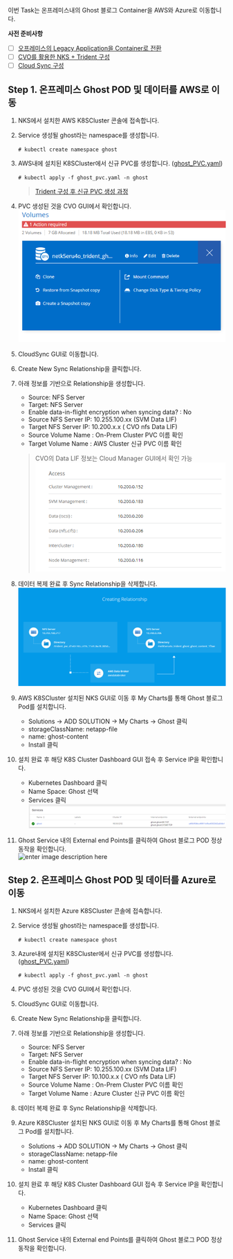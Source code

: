 
이번 Task는 온프레미스내의 Ghost 블로그  Container을 AWS와 Azure로 이동합니다. 

**사전 준비사항** 
 - [ ] [오프레미스의 Legacy Application을 Container로 전환](https://github.com/netappkr/NetAppCloudSolutionCenter/blob/master/containerization/OnPremcontainer.md)
 - [ ]  [CVO를 활용한 NKS + Trident 구성](https://github.com/netappkr/NetAppCloudSolutionCenter/blob/master/K8s_on_MultiCloud/NKSwithCVO.md)
  - [ ]  [Cloud Sync 구성](https://github.com/netappkr/NetAppCloudSolutionCenter/blob/master/Data_Mobility_MultiCloud/OnPremtoCloudStorage.md)
 
  ## Step 1. 온프레미스 Ghost POD 및 데이터를 AWS로 이동 
1. NKS에서 설치한 AWS K8SCluster 콘솔에 접속합니다. 

2. Service 생성될 ghost라는 namespace를 생성합니다.
     
      `# kubectl create namespace ghost`
     
3. AWS내에 설치된 K8SCluster에서 신규 PVC를 생성합니다. ([ghost_PVC.yaml](https://github.com/netappkr/NetAppCloudSolutionCenter/blob/master/containerization/files/ghost_PVC.yaml))
     
     `# kubectl apply -f ghost_pvc.yaml -n ghost` 

      > [Trident 구성  후 신규 PVC 생성 과정](https://github.com/netappkr/NetAppCloudSolutionCenter/blob/master/K8s_on_MultiCloud/OnPremNKS.md) 

4. PVC 생성된 것을 CVO GUI에서 확인합니다. 
![enter image description here](https://github.com/netappkr/NetAppCloudSolutionCenter/blob/master/containerization/images/cvo_pvc.PNG)

6. CloudSync GUI로 이동합니다.

7. Create New Sync Relationship을 클릭합니다.

8. 아래 정보를 기반으로 Relationship을 생성합니다.
     * Source: NFS Server 
     * Target: NFS Server 
     *  Enable data-in-flight encryption when syncing data? : No
     * Source NFS Server IP: 10.255.100.xx (SVM Data LIF)
     * Target NFS Server IP: 10.200.x.x ( CVO nfs Data LIF)
     * Source Volume Name :  On-Prem Cluster PVC 이름 확인
     *  Target Volume Name :  AWS Cluster 신규 PVC 이름 확인 
     
     > CVO의 Data LIF 정보는 Cloud Manager GUI에서 확인 가능 
     ![enter image description here](https://github.com/netappkr/NetAppCloudSolutionCenter/blob/master/containerization/images/cvo_nfs_datalif.PNG)

9. 데이터 복제 완료 후 Sync Relationship을 삭제합니다. 
![enter image description here](https://github.com/netappkr/NetAppCloudSolutionCenter/blob/master/containerization/images/trident_cloudsync.PNG)
10. AWS K8SCluster 설치된 NKS GUI로 이동 후 My Charts를 통해 Ghost 블로그 Pod를 설치합니다. 
     * Solutions -> ADD SOLUTION -> My Charts -> Ghost 클릭
     * storageClassName: netapp-file
     * name: ghost-content 
     * Install 클릭 
 9. 설치 완료 후 해당 K8S Cluster Dashboard GUI 접속 후 Service IP을 확인합니다. 
     * Kubernetes Dashboard 클릭
     * Name Space: Ghost 선택
     * Services 클릭 
![enter image description here](https://github.com/netappkr/NetAppCloudSolutionCenter/blob/master/containerization/images/ghost_external_ip.PNG)
11. Ghost Service 내의 External end Points를 클릭하여 Ghost 블로그 POD 정상 동작을 확인합니다.     
![enter image description here](https://github.com/netappkr/NDX_Handsonworkshop-/blob/master/containerization/images/aws_ghost.PNG)

 ## Step 2. 온프레미스 Ghost POD 및 데이터를 Azure로 이동 
1. NKS에서 설치한 Azure K8SCluster 콘솔에 접속합니다. 

2. Service 생성될 ghost라는 namespace를 생성합니다.
     
      `# kubectl create namespace ghost`
     
3. Azure내에 설치된 K8SCluster에서 신규 PVC를 생성합니다. ([ghost_PVC.yaml](https://github.com/netappkr/NDX_Handsonworkshop-/blob/master/containerization/files/ghost_PVC.yaml))
     
     `# kubectl apply -f ghost_pvc.yaml -n ghost` 

4. PVC 생성된 것을 CVO GUI에서 확인합니다. 

6. CloudSync GUI로 이동합니다.

7. Create New Sync Relationship을 클릭합니다.

8. 아래 정보를 기반으로 Relationship을 생성합니다.
     * Source: NFS Server 
     * Target: NFS Server 
     *  Enable data-in-flight encryption when syncing data? : No
     * Source NFS Server IP: 10.255.100.xx (SVM Data LIF)
     * Target NFS Server IP: 10.100.x.x ( CVO nfs Data LIF)
     * Source Volume Name :  On-Prem Cluster PVC 이름 확인
     *  Target Volume Name :  Azure Cluster 신규 PVC 이름 확인 
     
9. 데이터 복제 완료 후 Sync Relationship을 삭제합니다. 

10. Azure K8SCluster 설치된 NKS GUI로 이동 후 My Charts를 통해 Ghost 블로그 Pod를 설치합니다. 
     * Solutions -> ADD SOLUTION -> My Charts -> Ghost 클릭
     * storageClassName: netapp-file
     * name: ghost-content 
     * Install 클릭 
 9. 설치 완료 후 해당 K8S Cluster Dashboard GUI 접속 후 Service IP을 확인합니다. 
     * Kubernetes Dashboard 클릭
     * Name Space: Ghost 선택
     * Services 클릭 
11. Ghost Service 내의 External end Points를 클릭하여 Ghost 블로그 POD 정상 동작을 확인합니다.     

<!--stackedit_data:
eyJoaXN0b3J5IjpbNzIzMTMyOTcsODMxOTY2Nzg4LC05MzQ3OD
MwMzIsNDU4MzQ0NDAwLDIxNDExNjIyNzcsLTMxNTA4ODI1OSwt
MTYxMDAyODc2NywxMjEzNjg0MjgwLC0xNzAyMzQ1MTAzXX0=
-->